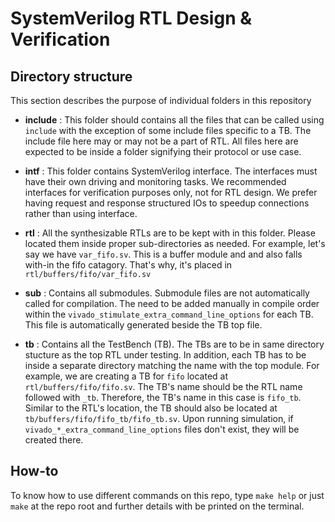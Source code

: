 # SystemVerilog RTL Design & Verification

## Directory structure
This section describes the purpose of individual folders in this repository

- **include** : This folder should contains all the files that can be called using `include` with the exception of some include files specific to a TB. The include file here may or may not be a part of RTL. All files here are expected to be inside a folder signifying their protocol or use case. 

- **intf** : This folder contains SystemVerilog interface. The interfaces must have their own driving and monitoring tasks. We recommended interfaces for verification purposes only, not for RTL design. We prefer having request and response structured IOs to speedup connections rather than using interface.

- **rtl** : All the synthesizable RTLs are to be kept with in this folder. Please located them inside proper sub-directories as needed. For example, let's say we have `var_fifo.sv`. This is a buffer module and and also falls with-in the fifo catagory. That's why, it's placed in `rtl/buffers/fifo/var_fifo.sv`

- **sub** : Contains all submodules. Submodule files are not automatically called for compilation. The need to be added manually in compile order within the `vivado_stimulate_extra_command_line_options` for each TB. This file is automatically generated beside the TB top file.

- **tb** : Contains all the TestBench (TB). The TBs are to be in same directory stucture as the top RTL under testing. In addition, each TB has to be inside a separate directory matching the name with the top module. For example, we are creating a TB for `fifo` located at `rtl/buffers/fifo/fifo.sv`. The TB's name should be the RTL name followed with `_tb`. Therefore, the TB's name in this case is `fifo_tb`. Similar to the RTL's location, the TB should also be located at `tb/buffers/fifo/fifo_tb/fifo_tb.sv`. Upon running simulation, if `vivado_*_extra_command_line_options` files don't exist, they will be created there.

## How-to
To know how to use different commands on this repo, type `make help` or just `make` at the repo root and further details with be printed on the terminal.